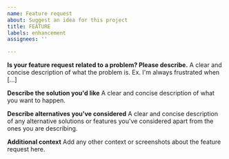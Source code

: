 ```yaml
---
name: Feature request
about: Suggest an idea for this project
title: FEATURE
labels: enhancement
assignees: ''

---
```


**Is your feature request related to a problem? Please describe.**
A clear and concise description of what the problem is. Ex. I'm always frustrated when [...]

**Describe the solution you'd like**
A clear and concise description of what you want to happen.

**Describe alternatives you've considered**
A clear and concise description of any alternative solutions or features you've considered apart from the ones you are describing.

**Additional context**
Add any other context or screenshots about the feature request here.
